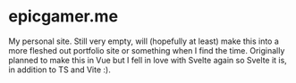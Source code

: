 # epicgamer.me

My personal site. Still very empty, will (hopefully at least) make this into a more fleshed out portfolio site or something when I find the time. Originally planned to make this in Vue but I fell in love with Svelte again so Svelte it is, in addition to TS and Vite :).
